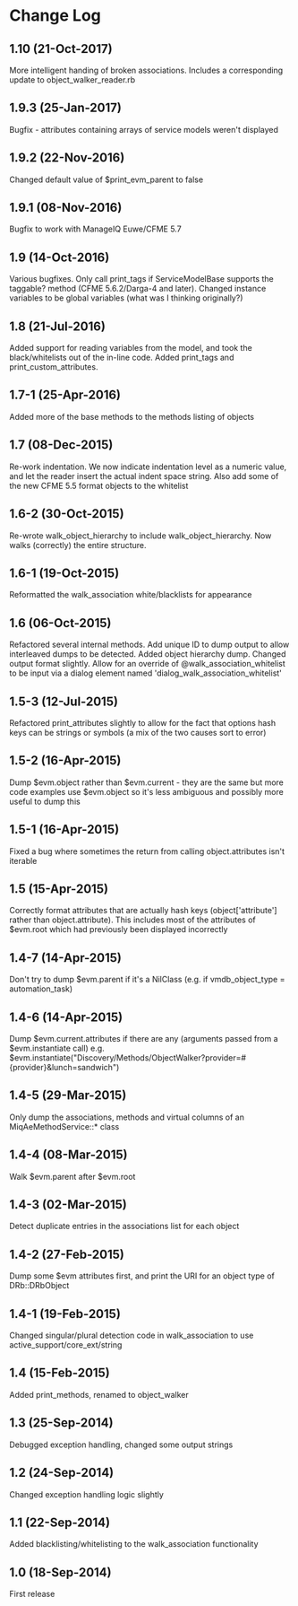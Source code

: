# Change Log

## 1.10 (21-Oct-2017)
More intelligent handing of broken associations. Includes a corresponding update to object_walker_reader.rb

## 1.9.3 (25-Jan-2017)
Bugfix - attributes containing arrays of service models weren't displayed

## 1.9.2 (22-Nov-2016)
Changed default value of $print\_evm\_parent to false

## 1.9.1 (08-Nov-2016)
Bugfix to work with ManageIQ Euwe/CFME 5.7

## 1.9 (14-Oct-2016)
Various bugfixes. Only call print\_tags if ServiceModelBase supports the taggable? method (CFME 5.6.2/Darga-4 and later).
Changed instance variables to be global variables (what was I thinking originally?)

## 1.8 (21-Jul-2016)
Added support for reading variables from the model, and took the black/whitelists out of the in-line code. Added print\_tags and print\_custom\_attributes.

## 1.7-1 (25-Apr-2016)
Added more of the base methods to the methods listing of objects

## 1.7 (08-Dec-2015)
Re-work indentation. We now indicate indentation level as a numeric value, and let the reader insert the actual indent space string.
Also add some of the new CFME 5.5 format objects to the whitelist

## 1.6-2 (30-Oct-2015)
Re-wrote walk\_object\_hierarchy to include walk\_object\_hierarchy. Now walks (correctly) the entire structure.

## 1.6-1 (19-Oct-2015)
Reformatted the walk\_association white/blacklists for appearance

## 1.6 (06-Oct-2015)
Refactored several internal methods. Add unique ID to dump output to allow interleaved dumps to be detected.
Added object hierarchy dump.
Changed output format slightly.
Allow for an override of @walk\_association\_whitelist to be input via a dialog element named 'dialog\_walk\_association\_whitelist'

## 1.5-3 (12-Jul-2015)
Refactored print\_attributes slightly to allow for the fact that options hash keys can be strings or symbols (a mix of the two causes sort to error)

## 1.5-2 (16-Apr-2015)
Dump $evm.object rather than $evm.current - they are the same but more code examples use
$evm.object so it's less ambiguous and possibly more useful to dump this

## 1.5-1 (16-Apr-2015)
Fixed a bug where sometimes the return from calling object.attributes isn't iterable

## 1.5 (15-Apr-2015)
Correctly format attributes that are actually hash keys (object['attribute'] rather than
object.attribute). This includes most of the attributes of $evm.root which had previously
been displayed incorrectly

## 1.4-7 (14-Apr-2015)
Don't try to dump $evm.parent if it's a NilClass (e.g. if vmdb\_object\_type = automation\_task)

## 1.4-6 (14-Apr-2015)
Dump $evm.current.attributes if there are any (arguments passed from a $evm.instantiate call)
e.g. $evm.instantiate("Discovery/Methods/ObjectWalker?provider=#{provider}&lunch=sandwich")

## 1.4-5 (29-Mar-2015)
Only dump the associations, methods and virtual columns of an MiqAeMethodService::* class

## 1.4-4 (08-Mar-2015)
Walk $evm.parent after $evm.root

## 1.4-3 (02-Mar-2015)
Detect duplicate entries in the associations list for each object

## 1.4-2 (27-Feb-2015)
Dump some $evm attributes first, and print the URI for an object type of DRb::DRbObject

## 1.4-1 (19-Feb-2015)
Changed singular/plural detection code in walk\_association to use active\_support/core\_ext/string

## 1.4 (15-Feb-2015)
Added print\_methods, renamed to object\_walker

## 1.3 (25-Sep-2014)
Debugged exception handling, changed some output strings

## 1.2 (24-Sep-2014)
Changed exception handling logic slightly

## 1.1 (22-Sep-2014)
Added blacklisting/whitelisting to the walk\_association functionality

## 1.0 (18-Sep-2014)
First release